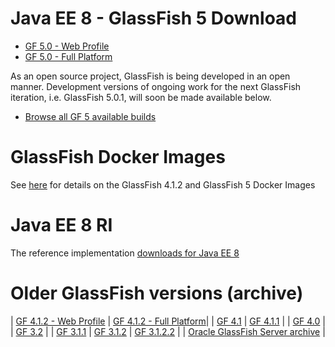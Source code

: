 
# Java EE 8 - GlassFish 5 Download

* [GF 5.0 - Web Profile](http://download.oracle.com/glassfish/5.0/release/glassfish-5.0-web.zip)
* [GF 5.0 - Full Platform](http://download.oracle.com/glassfish/5.0/release/glassfish-5.0.zip)

As an open source project, GlassFish is being developed in an open manner. Development versions of ongoing work for the next GlassFish iteration, i.e. GlassFish 5.0.1, will soon be made available below.

* [Browse all GF 5 available builds](http://download.oracle.com/glassfish/5.0/nightly/)

# GlassFish Docker Images

See [here](https://blogs.oracle.com/theaquarium/glassfish-docker-images-–-update) for details on the GlassFish 4.1.2 and GlassFish 5 Docker Images

# Java EE 8 RI #

The reference implementation [downloads for Java EE 8](downloads/ri/index.html)

# Older GlassFish versions (archive) #

| [GF 4.1.2 - Web Profile](http://download.java.net/glassfish/4.1.2/release/glassfish-4.1.2-web.zip) | [GF 4.1.2 - Full Platform](http://download.java.net/glassfish/4.1.2/release/glassfish-4.1.2.zip)|
| [GF 4.1](http://download.oracle.com/glassfish/4.1) | [GF 4.1.1](http://download.oracle.com/glassfish/4.1.1) |
| [GF 4.0](http://download.oracle.com/glassfish/4.0) |
| [GF 3.2](http://download.oracle.com/glassfish/3.2) |
| [GF 3.1.1](http://download.oracle.com/glassfish/3.1.1) | [GF 3.1.2](http://download.oracle.com/glassfish/3.1.2) | [GF 3.1.2.2](http://download.oracle.com/glassfish/3.1.2.2) |
| [Oracle GlassFish Server archive](http://www.oracle.com/technetwork/java/javaee/downloads/java-archive-downloads-glassfish-419424.html) |
